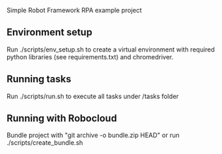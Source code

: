 Simple Robot Framework RPA example project

## Environment setup
Run ./scripts/env_setup.sh to create a virtual environment with required python libraries (see requirements.txt) and chromedriver.

## Running tasks
Run ./scripts/run.sh to execute all tasks under /tasks folder

## Running with Robocloud
Bundle project with "git archive -o bundle.zip HEAD" or run ./scripts/create_bundle.sh